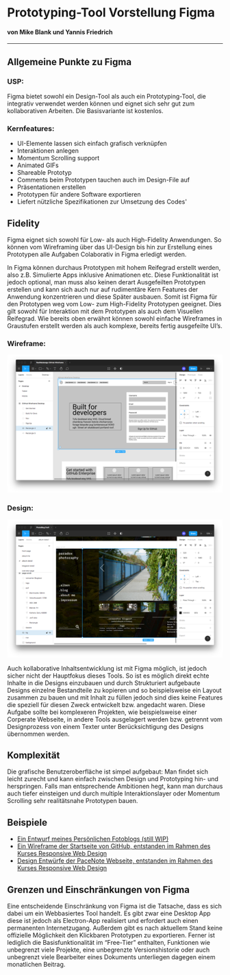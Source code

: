 # Prototyping-Tool Vorstellung Figma
#### von Mike Blank und Yannis Friedrich
---

## Allgemeine Punkte zu Figma
### USP: 
Figma bietet sowohl ein Design-Tool als auch ein Prototyping-Tool, die integrativ verwendet werden können und eignet sich sehr gut zum kollaborativen Arbeiten. Die Basisvariante ist kostenlos.

### Kernfeatures:
* UI-Elemente lassen sich einfach grafisch verknüpfen
* Interaktionen anlegen
* Momentum Scrolling support
* Animated GIFs
* Shareable Prototyp
* Comments beim Prototypen tauchen auch im Design-File auf
* Präsentationen erstellen
* Prototypen für andere Software exportieren
* Liefert nützliche Spezifikationen zur Umsetzung des Codes'

## Fidelity
Figma eignet sich sowohl für Low- als auch High-Fidelity Anwendungen. So können vom Wireframing über das UI-Design bis hin zur Erstellung eines Prototypen alle Aufgaben Colaborativ in Figma erledigt werden.

In Figma können durchaus Prototypen mit hohem Reifegrad erstellt werden, also z.B. Simulierte Apps inklusive Animationen etc. Diese Funktionalität ist jedoch optional, man muss also keinen derart Ausgefeilten Prototypen erstellen und kann sich auch nur auf rudimentäre Kern Features der Anwendung konzentrieren und diese Später ausbauen. Somit ist Figma für den Prototypen weg vom Low- zum High-Fidelity Prototypen geeignet. Dies gilt sowohl für Interaktion mit dem Prototypen als auch dem Visuellen Reifegrad. Wie bereits oben erwähnt können sowohl einfache Wireframes in Graustufen erstellt werden als auch komplexe, bereits fertig ausgefeilte UI’s.

### Wireframe:
<img src="./img/wireframe.png" alt="GitHub Wireframe"/>

### Design:
<img src="./img/design.png" alt="Photoblog Design"/>

Auch kollaborative Inhaltsentwicklung ist mit Figma möglich, ist jedoch sicher nicht der Hauptfokus dieses Tools. So ist es möglich direkt echte Inhalte in die Designs einzubauen und durch Strukturiert aufgebaute Designs einzelne Bestandteile zu kopieren und so beispielsweise ein Layout zusammen zu bauen und mit Inhalt zu füllen jedoch sind dies keine Features die speziell für diesen Zweck entwickelt bzw. angedacht waren. Diese Aufgabe sollte bei komplexeren Projekten, wie beispielsweise einer Corperate Webseite, in andere Tools ausgelagert werden bzw. getrennt vom Designprozess von einem Texter unter Berücksichtigung des Designs übernommen werden.

## Komplexität
Die grafische Benutzeroberfläche ist simpel aufgebaut: Man findet sich leicht zurecht und kann einfach zwischen Design und Prototyping hin- und herspringen. Falls man entsprechende Ambitionen hegt, kann man durchaus auch tiefer einsteigen und durch multiple Interaktionslayer oder Momentum Scrolling sehr realitätsnahe Prototypen bauen.

## Beispiele
* [Ein Entwurf meines Persönlichen Fotoblogs (still WIP)](https://www.figma.com/file/Qr4xdt04WQbHwrTXMLNu8lxE/PhotoBlog-Draft)
* [Ein Wireframe der Startseite von GitHub, entstanden im Rahmen des Kurses Responsive Web Design](https://www.figma.com/file/uzoJcqy5o3Qx2sh6SMfozz/ResWebdesign-GitHub-Wireframe)
* [Design Entwürfe der PaceNote Webseite, entstanden im Rahmen des Kurses Responsive Web Design](https://www.figma.com/file/pN0KrXtMbOvVN23fVzvCdx/RWD-Krach)

## Grenzen und Einschränkungen von Figma
Eine entscheidende Einschränkung von Figma ist die Tatsache, dass es sich dabei um ein Webbasiertes Tool handelt. Es gibt zwar eine Desktop App diese ist jedoch als Electron-App realisiert und erfordert auch einen permanenten Internetzugang.
Außerdem gibt es nach aktuellem Stand keine offizielle Möglichkeit den Klickbaren Prototypen zu exportieren.
Ferner ist lediglich die Basisfunktionalität im “Free-Tier” enthalten, Funktionen wie unbegrenzt viele Projekte, eine unbegrenzte Versionshistorie oder auch unbegrenzt viele Bearbeiter eines Dokuments unterliegen dagegen einem monatlichen Beitrag.
